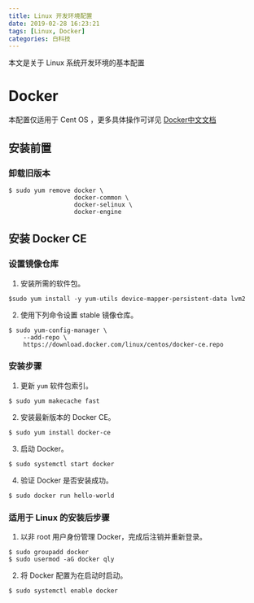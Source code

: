 ```yaml
---
title: Linux 开发环境配置
date: 2019-02-28 16:23:21
tags: [Linux, Docker]
categories: 白科技
---
```

本文是关于 Linux 系统开发环境的基本配置
<!--more-->
# Docker
本配置仅适用于 Cent OS ，更多具体操作可详见 [Docker中文文档](https://docs.docker-cn.com/)
## 安装前置
### 卸载旧版本
```shell
$ sudo yum remove docker \
                  docker-common \
                  docker-selinux \
                  docker-engine
```
## 安装 Docker CE
### 设置镜像仓库
1. 安装所需的软件包。
```shell
$sudo yum install -y yum-utils device-mapper-persistent-data lvm2
```
2. 使用下列命令设置 stable 镜像仓库。
```shell
$ sudo yum-config-manager \
    --add-repo \
    https://download.docker.com/linux/centos/docker-ce.repo
```
### 安装步骤
1. 更新 `yum` 软件包索引。
```shell
$ sudo yum makecache fast
```
2. 安装最新版本的 Docker CE。
```shell
$ sudo yum install docker-ce
```
3. 启动 Docker。
```shell
$ sudo systemctl start docker
```
4. 验证 Docker 是否安装成功。
```shell
$ sudo docker run hello-world
```
### 适用于 Linux 的安装后步骤
1. 以非 root 用户身份管理 Docker，完成后注销并重新登录。
```shell
$ sudo groupadd docker
$ sudo usermod -aG docker qly
```
2. 将 Docker 配置为在启动时启动。
```shell
$ sudo systemctl enable docker
```
